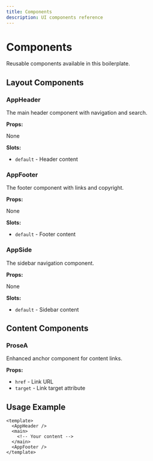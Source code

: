 ```yaml
---
title: Components
description: UI components reference
---
```


# Components

Reusable components available in this boilerplate.

## Layout Components

### AppHeader

The main header component with navigation and search.

**Props:**

None

**Slots:**

- `default` - Header content

### AppFooter

The footer component with links and copyright.

**Props:**

None

**Slots:**

- `default` - Footer content

### AppSide

The sidebar navigation component.

**Props:**

None

**Slots:**

- `default` - Sidebar content

## Content Components

### ProseA

Enhanced anchor component for content links.

**Props:**

- `href` - Link URL
- `target` - Link target attribute

## Usage Example

```vue
<template>
  <AppHeader />
  <main>
    <!-- Your content -->
  </main>
  <AppFooter />
</template>
```
